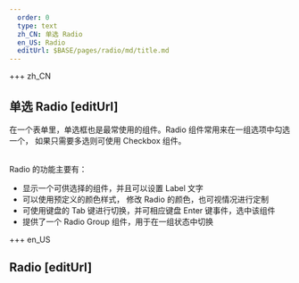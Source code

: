 ```yaml
---   
  order: 0
  type: text
  zh_CN: 单选 Radio
  en_US: Radio
  editUrl: $BASE/pages/radio/md/title.md
---
```


+++ zh_CN

## 单选 Radio [editUrl]

在一个表单里，单选框也是最常使用的组件。Radio 组件常用来在一组选项中勾选一个， 如果只需要多选则可使用 Checkbox 组件。  
<br/>

Radio 的功能主要有：

- 显示一个可供选择的组件，并且可以设置 Label 文字
- 可以使用预定义的颜色样式， 修改 Radio 的颜色，也可视情况进行定制
- 可使用键盘的 Tab 键进行切换，并可相应键盘 Enter 键事件，选中该组件
- 提供了一个 Radio Group 组件，用于在一组状态中切换

+++ en_US

## Radio [editUrl]
